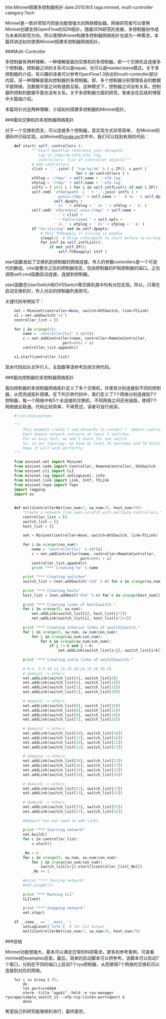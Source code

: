 title:Mininet搭建多控制器拓扑
date:2015/8/5
tags:mininet, multi-controller
category:Tech

Mininet是一款非常轻巧但是功能很强大的网络模拟器。网络研究者可以使用Mininet创建支持OpenFlow的SDN拓扑。随着SDN研究的发展，多控制器协作成为未来的研究方向，所以使用Mininet构建多控制器网络拓扑也成为一种需求。本篇将讲述如何使用Mininet搭建多控制器网络拓扑。

###Multi-Controller

多控制器有两种理解，一种理解是面向交换机的多控制器。即一个交换机会连接多个控制器，控制器之间的关系可以是equal，也可以是master/slave模式。关于多控制器的介绍，有兴趣的读者可以参考OpenFlow1.3协议的multi-controller部分内容。另一种理解是面向控制器的多控制器。即，多个控制器分别管理各自的数据平面网络，且数据平面之间有链路互联。这种模式下，控制器之间没有关系，控制器所控制的数据平面也没有关系。关于多控制器方面的研究，笔者会在后续的博客中大篇幅介绍。

本篇将针对这两种理解，介绍如何搭建多控制器的Mininet拓扑。

###面向交换机的多控制器网络拓扑

对于一个交换机而言，可以连接多个控制器，其实现方式非常简单， 在Mininet的源码中已经实现。从Mininet的[node.py](https://github.com/mininet/mininet/blob/master/mininet/node.py)文件中，我们可以找到有用的代码：

```python
    def start( self, controllers ):
            """Start OpenFlow reference user datapath.
               Log to /tmp/sN-{ofd,ofp}.log.
               controllers: list of controller objects"""
            # Add controllers
            clist = ','.join( [ 'tcp:%s:%d' % ( c.IP(), c.port )
                                for c in controllers ] )
            ofdlog = '/tmp/' + self.name + '-ofd.log'
            ofplog = '/tmp/' + self.name + '-ofp.log'
            intfs = [ str( i ) for i in self.intfList() if not i.IP() ]
            self.cmd( 'ofdatapath -i ' + ','.join( intfs ) +
                      ' punix:/tmp/' + self.name + ' -d %s ' % self.dpid +
                      self.dpopts +
                      ' 1> ' + ofdlog + ' 2> ' + ofdlog + ' &' )
            self.cmd( 'ofprotocol unix:/tmp/' + self.name +
                      ' ' + clist +
                      ' --fail=closed ' + self.opts +
                      ' 1> ' + ofplog + ' 2>' + ofplog + ' &' )
            if "no-slicing" not in self.dpopts:
                # Only TCReapply if slicing is enable
                sleep(1)  # Allow ofdatapath to start before re-arranging qdisc's
                for intf in self.intfList():
                    if not intf.IP():
                        self.TCReapply( intf )
```

start函数发起了交换机到控制器的网络连接。传入的参数controllers是一个可迭代的数组，clist是整合之后的控制器信息，包括控制器的IP和控制器的端口。之后调用self.cmd函数启动连接，连接到控制器。

start函数在UserSwitch和OVSSwitch等交换机类中均有对应实现。所以，只需在启动交换机时，传入对应的控制器列表即可。

关键代码举例如下：

```python
    net = Mininet(controller=None, switch=OVSSwitch, link=TCLink)
    s1 = net.addSwitch('s1')
    controller_list = []
    
    for i in xrange(3):
        name = 'controller[%s]' % str(i)
        c = net.addController(name, controller=RemoteController,
                          port=6661 + i)
        controller_list.append(c)
    
    s1.start(controller_list)
```

其余代码如头文件引入，主函数等请参考后续示例代码。


###面向控制器的多控制器网络拓扑

面向控制器的多控制器网络拓扑定义了多个交换机，并使其分别连接到不同的控制器，从而完成拓扑搭建。在下列示例代码中，我们定义了7个网络分别连接到7个控制器，每一个网络中有5个全连接的交换机，不同网络之间还有链路，使得7个网络彼此联通。代码比较简单，不再赘述，读者可自行阅读。


```python
    #!/usr/bin/python
    
    """
        This example create 7 sub-networks to connect 7  domain controllers.
        Each domain network contains at least 5 switches.
        For an easy test, we add 2 hosts for one switch.
        So, in our topology, we have at least 35 switches and 70 hosts.
        Hope it will work perfectly.
    """
    
    from mininet.net import Mininet
    from mininet.node import Controller, RemoteController, OVSSwitch
    from mininet.cli import CLI
    from mininet.log import setLogLevel, info
    from mininet.link import Link, Intf, TCLink
    from mininet.topo import Topo
    import logging
    import os
    
    
    def multiControllerNet(con_num=7, sw_num=35, host_num=70):
        "Create a network from semi-scratch with multiple controllers."
        controller_list = []
        switch_list = []
        host_list = []
    
        net = Mininet(controller=None, switch=OVSSwitch, link=TCLink)
    
        for i in xrange(con_num):
            name = 'controller[%s]' % str(i)
            c = net.addController(name, controller=RemoteController,
                                  port=6661 + i)
            controller_list.append(c)
            print "*** Creating %s" % name
    
        print "*** Creating switches"
        switch_list = [net.addSwitch('s%d' % n) for n in xrange(sw_num)]
    
        print "*** Creating hosts"
        host_list = [net.addHost('h%d' % n) for n in xrange(host_num)]
    
        print "*** Creating links of host2switch."
        for i in xrange(0, sw_num):
            net.addLink(switch_list[i], host_list[i*2])
            net.addLink(switch_list[i], host_list[i*2+1])
    
        print "*** Creating interior links of switch2switch."
        for i in xrange(0, sw_num, sw_num/con_num):
            for j in xrange(sw_num/con_num):
                for k in xrange(sw_num/con_num):
                    if j != k and j > k:
                        net.addLink(switch_list[i+j], switch_list[i+k])
    
        print "*** Creating intra links of switch2switch."
    
        # 0-4  5-9 10-14 15-19 20-24 25-29 30-34
        # domain1 -> others
        net.addLink(switch_list[4], switch_list[6])
        net.addLink(switch_list[4], switch_list[10])
        net.addLink(switch_list[1], switch_list[15])
        net.addLink(switch_list[1], switch_list[20])
    
        # domain2 -> others
        net.addLink(switch_list[6], switch_list[10])
        net.addLink(switch_list[8], switch_list[12])
        net.addLink(switch_list[8], switch_list[18])
        net.addLink(switch_list[7], switch_list[25])
    
        # domain3 -> others
        net.addLink(switch_list[10], switch_list[16])
        net.addLink(switch_list[12], switch_list[16])
        net.addLink(switch_list[10], switch_list[21])
        net.addLink(switch_list[12], switch_list[27])
    
        # domain4 -> others
        net.addLink(switch_list[16], switch_list[21])
        net.addLink(switch_list[18], switch_list[27])
        net.addLink(switch_list[18], switch_list[31])
        net.addLink(switch_list[19], switch_list[34])
    
        # domain5 -> others
        net.addLink(switch_list[21], switch_list[27])
        net.addLink(switch_list[23], switch_list[31])
    
        # domain6 -> others
        net.addLink(switch_list[25], switch_list[31])
        net.addLink(switch_list[27], switch_list[32])
    
        #domain7 has not need to add links.
    
        print "*** Starting network"
        net.build()
        for c in controller_list:
            c.start()
        
        _No = 0
        for i in xrange(0, sw_num, sw_num/con_num):
            for j in xrange(sw_num/con_num):
                switch_list[i+j].start([controller_list[_No]])
            _No += 1
    
        #print "*** Testing network"
        #net.pingAll()
    
        print "*** Running CLI"
        CLI(net)
    
        print "*** Stopping network"
        net.stop()
    
    if __name__ == '__main__':
        setLogLevel('info')  # for CLI output
        multiControllerNet(con_num=7, sw_num=35, host_num=70)
```



###总结

Mininet功能很强大，基本可以满足日常的科研需求。更多的参考案例，可查看mininet的examples目录。最后，简单的启动脚本可以供参考。该脚本可以启动7个窗口，分别在不同的端口上启动7个ryu控制器，从而使得7个网络的交换机可以连接到对应的网络。

```shell
    for i in $(seq 1 7);
        do
        let port=i+6660
        xterm -title "app$i" -hold -e ryu-manager ryu/app/simple_switch_13 --ofp-tcp-listen-port=$port &
        done

```

希望自己的研究能够顺利进行，最终面世。